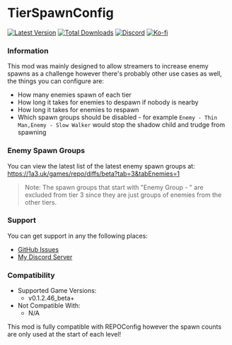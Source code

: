 # TierSpawnConfig

[![Latest Version](https://img.shields.io/thunderstore/v/Dev1A3/TierSpawnConfig?style=for-the-badge&logo=thunderstore&logoColor=white)](https://thunderstore.io/c/repo/p/Dev1A3/TierSpawnConfig)
[![Total Downloads](https://img.shields.io/thunderstore/dt/Dev1A3/TierSpawnConfig?style=for-the-badge&logo=thunderstore&logoColor=white)](https://thunderstore.io/c/repo/p/Dev1A3/TierSpawnConfig)
[![Discord](https://img.shields.io/discord/646323142737788928?style=for-the-badge&logo=discord&logoColor=white&label=Discord)](https://discord.gg/CKqVFPRtKp)
[![Ko-fi](https://img.shields.io/badge/Donate-F16061.svg?style=for-the-badge&logo=ko-fi&logoColor=white&label=Ko-fi)](https://ko-fi.com/K3K8SOM8U)

### Information

This mod was mainly designed to allow streamers to increase enemy spawns as a challenge however there's probably other use cases as well, the things you can configure are:

- How many enemies spawn of each tier
- How long it takes for enemies to despawn if nobody is nearby
- How long it takes for enemies to respawn
- Which spawn groups should be disabled - for example `Enemy - Thin Man,Enemy - Slow Walker` would stop the shadow child and trudge from spawning

### Enemy Spawn Groups

You can view the latest list of the latest enemy spawn groups at: https://1a3.uk/games/repo/diffs/beta?tab=3&tabEnemies=1

> Note: The spawn groups that start with "Enemy Group - " are excluded from tier 3 since they are just groups of enemies from the other tiers.

### Support

You can get support in any the following places:

- [GitHub Issues](https://github.com/1A3Dev/REPO-TierSpawnConfig/issues)
- [My Discord Server](https://discord.gg/CKqVFPRtKp)

### Compatibility

- Supported Game Versions:
  - v0.1.2.46_beta+
- Not Compatible With:
  - N/A

This mod is fully compatible with REPOConfig however the spawn counts are only used at the start of each level!
